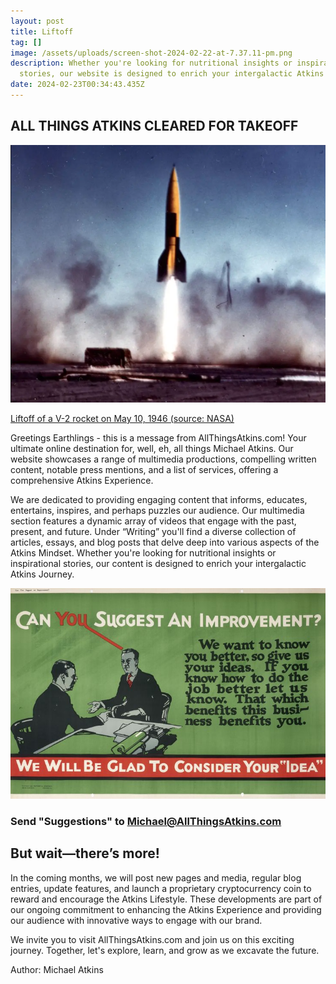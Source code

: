 ```yaml
---
layout: post
title: Liftoff
tag: []
image: /assets/uploads/screen-shot-2024-02-22-at-7.37.11-pm.png
description: Whether you're looking for nutritional insights or inspirational
  stories, our website is designed to enrich your intergalactic Atkins Journey.
date: 2024-02-23T00:34:43.435Z
---
```

## ALL THINGS ATKINS CLEARED FOR TAKEOFF

![](/assets/uploads/screen-shot-2024-02-22-at-7.37.11-pm.png)

[Liftoff of a V-2 rocket on May 10, 1946 (source: NASA)](https://www.nasa.gov/history/75-years-ago-first-launch-of-a-two-stage-rocket/)

Greetings Earthlings - this is a message from AllThingsAtkins.com! Your ultimate online destination for, well, eh, all things Michael Atkins. Our website showcases a range of multimedia productions, compelling written content, notable press mentions, and a list of services, offering a comprehensive Atkins Experience.

We are dedicated to providing engaging content that informs, educates, entertains, inspires, and perhaps puzzles our audience. Our multimedia section features a dynamic array of videos that engage with the past, present, and future. Under “Writing” you'll find a diverse collection of articles, essays, and blog posts that delve deep into various aspects of the Atkins Mindset. Whether you're looking for nutritional insights or inspirational stories, our content is designed to enrich your intergalactic Atkins Journey.

![](/assets/uploads/we-will-consider-your-idea-.jpeg)

### Send "Suggestions" to [Michael@AllThingsAtkins.com](mailto:michael@allthingsatkins.com)

## But wait—there’s more!

In the coming months, we will post new pages and media, regular blog entries, update features, and launch a proprietary cryptocurrency coin to reward and encourage the Atkins Lifestyle. These developments are part of our ongoing commitment to enhancing the Atkins Experience and providing our audience with innovative ways to engage with our brand.

We invite you to visit AllThingsAtkins.com and join us on this exciting journey. Together, let's explore, learn, and grow as we excavate the future. 

Author: Michael Atkins
